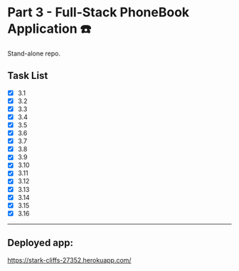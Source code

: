 # Part 3 - Full-Stack PhoneBook Application ☎️

Stand-alone repo. 

## Task List
- [x] 3.1
- [x] 3.2 
- [x] 3.3
- [x] 3.4
- [x] 3.5 
- [x] 3.6
- [x] 3.7
- [x] 3.8
- [x] 3.9 
- [x] 3.10
- [x] 3.11
- [x] 3.12
- [x] 3.13
- [x] 3.14
- [x] 3.15
- [x] 3.16
---
## Deployed app:

https://stark-cliffs-27352.herokuapp.com/

